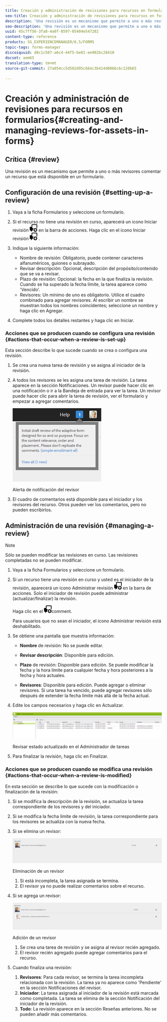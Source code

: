 ```yaml
---
title: Creación y administración de revisiones para recursos en formularios
seo-title: Creación y administración de revisiones para recursos en formularios
description: 'Una revisión es un mecanismo que permite a uno o más revisores comentar un recurso que está disponible en un formulario. '
seo-description: 'Una revisión es un mecanismo que permite a uno o más revisores comentar un recurso que está disponible en un formulario. '
uuid: 45c7ff56-3fa8-4a0f-8597-05404e547282
content-type: reference
products: SG_EXPERIENCEMANAGER/6.5/FORMS
topic-tags: forms-manager
discoiquuid: d8c1c507-a6c4-44f5-be01-ee902bc28410
docset: aem65
translation-type: tm+mt
source-git-commit: 27a054cc5d502d95c664c3b414d0066c6c120b65

---
```



# Creación y administración de revisiones para recursos en formularios{#creating-and-managing-reviews-for-assets-in-forms}

## Crítica {#review}

Una revisión es un mecanismo que permite a uno o más revisores comentar un recurso que está disponible en un formulario.

## Configuración de una revisión {#setting-up-a-review}

1. Vaya a la ficha Formularios y seleccione un formulario.
1. Si el recurso no tiene una revisión en curso, aparecerá un icono Iniciar revisión ![aem6forms_review_chat_comment](assets/aem6forms_review_chat_comment.png) en la barra de acciones. Haga clic en el icono Iniciar revisión ![aem6forms_review_chat_comment](assets/aem6forms_review_chat_comment.png) .
1. Indique la siguiente información:

   * Nombre de revisión: Obligatorio, puede contener caracteres alfanuméricos, guiones o subrayado.
   * Revisar descripción: Opcional, descripción del propósito/contenido que se va a revisar.
   * Plazo de revisión: Opcional: la fecha en la que finaliza la revisión. Cuando se ha superado la fecha límite, la tarea aparece como &#39;Vencido&#39;.
   * Revisores: Un mínimo de uno es obligatorio. Utilice el cuadro combinado para agregar revisores. Al escribir un nombre se muestran todos los nombres coincidentes; seleccione un nombre y haga clic en Agregar.

1. Complete todos los detalles restantes y haga clic en Iniciar.

### Acciones que se producen cuando se configura una revisión {#actions-that-occur-when-a-review-is-set-up}

Esta sección describe lo que sucede cuando se crea o configura una revisión.

1. Se crea una nueva tarea de revisión y se asigna al iniciador de la revisión.
1. A todos los revisores se les asigna una tarea de revisión. La tarea aparece en la sección Notificaciones. Un revisor puede hacer clic en una notificación o ir a la Bandeja de entrada para ver la tarea. Un revisor puede hacer clic para abrir la tarea de revisión, ver el formulario y empezar a agregar comentarios.

   ![Alerta de notificación del revisor](assets/noti.png)

   Alerta de notificación del revisor

1. El cuadro de comentarios está disponible para el iniciador y los revisores del recurso. Otros pueden ver los comentarios, pero no pueden escribirlos.

## Administración de una revisión {#managing-a-review}

>[!NOTE]
>
>Sólo se pueden modificar las revisiones en curso. Las revisiones completadas no se pueden modificar.

1. Vaya a la ficha Formularios y seleccione un formulario.

1. Si un recurso tiene una revisión en curso y usted es el iniciador de la revisión, aparecerá un icono Administrar revisión ![aem6forms_review_chat_comment](assets/aem6forms_review_chat_comment.png) en la barra de acciones. Solo el iniciador de revisión puede administrar (actualizar/finalizar) la revisión.

   Haga clic en el ![icono Administrar revisión aem6forms_review_chat_](assets/aem6forms_review_chat_comment.png)comment.

   Para usuarios que no sean el iniciador, el icono Administrar revisión está deshabilitado.

1. Se obtiene una pantalla que muestra información:

   * **Nombre** de revisión: No se puede editar.

   * **Revisar descripción**: Disponible para edición.

   * **Plazo** de revisión: Disponible para edición. Se puede modificar la fecha y la hora límite para cualquier fecha y hora posteriores a la fecha y hora actuales.

   * **Revisores**: Disponible para edición. Puede agregar o eliminar revisores. Si una tarea ha vencido, puede agregar revisores sólo después de extender la fecha límite más allá de la fecha actual.

1. Edite los campos necesarios y haga clic en Actualizar.

   ![Revisar estado actualizado en el Administrador de tareas](assets/tskmgr.png)

   Revisar estado actualizado en el Administrador de tareas

1. Para finalizar la revisión, haga clic en Finalizar.

### Acciones que se producen cuando se modifica una revisión {#actions-that-occur-when-a-review-is-modified}

En esta sección se describe lo que sucede con la modificación o finalización de la revisión:

1. Si se modifica la descripción de la revisión, se actualiza la tarea correspondiente de los revisores y del iniciador.
1. Si se modifica la fecha límite de revisión, la tarea correspondiente para los revisores se actualiza con la nueva fecha.

1. Si se elimina un revisor:

   ![Eliminación de un revisor](assets/removeduser.png)

   Eliminación de un revisor

   1. Si está incompleta, la tarea asignada se termina.
   1. El revisor ya no puede realizar comentarios sobre el recurso.

1. Si se agrega un revisor:

   ![Adición de un revisor](assets/addedreviewer.png)

   Adición de un revisor

   1. Se crea una tarea de revisión y se asigna al revisor recién agregado.
   1. El revisor recién agregado puede agregar comentarios para el recurso.

1. Cuando finaliza una revisión:

   1. **Revisores**: Para cada revisor, se termina la tarea incompleta relacionada con la revisión. La tarea ya no aparece como &#39;Pendiente&#39; en la sección Notificaciones del revisor.
   1. **Iniciador**: La tarea asignada al iniciador de la revisión está marcada como completada. La tarea se elimina de la sección Notificación del iniciador de la revisión.
   1. **Todo**: La revisión aparece en la sección Reseñas anteriores. No se pueden añadir más comentarios.

